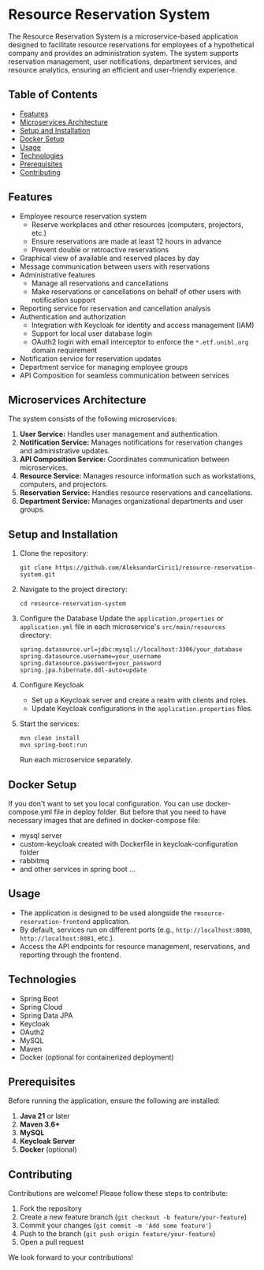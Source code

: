 # Resource Reservation System

The Resource Reservation System is a microservice-based application designed to facilitate resource reservations for employees of a hypothetical company and provides an administration system. The system supports reservation management, user notifications, department services, and resource analytics, ensuring an efficient and user-friendly experience.

## Table of Contents
- [Features](#features)
- [Microservices Architecture](#microservices-architecture)
- [Setup and Installation](#setup-and-installation)
- [Docker Setup](#docker-setup)
- [Usage](#usage)
- [Technologies](#technologies)
- [Prerequisites](#prerequisites)
- [Contributing](#contributing)

## Features
- Employee resource reservation system
  - Reserve workplaces and other resources (computers, projectors, etc.)
  - Ensure reservations are made at least 12 hours in advance
  - Prevent double or retroactive reservations
- Graphical view of available and reserved places by day
- Message communication between users with reservations
- Administrative features
  - Manage all reservations and cancellations
  - Make reservations or cancellations on behalf of other users with notification support
- Reporting service for reservation and cancellation analysis
- Authentication and authorization
  - Integration with Keycloak for identity and access management (IAM)
  - Support for local user database login
  - OAuth2 login with email interceptor to enforce the `*.etf.unibl.org` domain requirement
- Notification service for reservation updates
- Department service for managing employee groups
- API Composition for seamless communication between services

## Microservices Architecture
The system consists of the following microservices:
1. **User Service:** Handles user management and authentication.
2. **Notification Service:** Manages notifications for reservation changes and administrative updates.
3. **API Composition Service:** Coordinates communication between microservices.
4. **Resource Service:** Manages resource information such as workstations, computers, and projectors.
5. **Reservation Service:** Handles resource reservations and cancellations.
6. **Department Service:** Manages organizational departments and user groups.

## Setup and Installation

1. Clone the repository:
   ```shell
   git clone https://github.com/AleksandarCiric1/resource-reservation-system.git
   ```

2. Navigate to the project directory:
   ```shell
   cd resource-reservation-system
   ```

3. Configure the Database
   Update the `application.properties` or `application.yml` file in each microservice's `src/main/resources` directory:
   ```properties
   spring.datasource.url=jdbc:mysql://localhost:3306/your_database
   spring.datasource.username=your_username
   spring.datasource.password=your_password
   spring.jpa.hibernate.ddl-auto=update
   ```

4. Configure Keycloak
   - Set up a Keycloak server and create a realm with clients and roles.
   - Update Keycloak configurations in the `application.properties` files.

5. Start the services:
   ```shell
   mvn clean install
   mvn spring-boot:run
   ```
   Run each microservice separately.

## Docker Setup
If you don't want to set you local configuration. You can use docker-compose.yml file in deploy folder.
But before that you need to have necessary images that are defined in docker-compose file:
- mysql server
- custom-keycloak created with Dockerfile in keycloak-configuration folder
- rabbitmq
- and other services in spring boot ...

## Usage

- The application is designed to be used alongside the `resource-reservation-frontend` application.
- By default, services run on different ports (e.g., `http://localhost:8080`, `http://localhost:8081`, etc.).
- Access the API endpoints for resource management, reservations, and reporting through the frontend.

## Technologies
- Spring Boot
- Spring Cloud
- Spring Data JPA
- Keycloak
- OAuth2
- MySQL
- Maven
- Docker (optional for containerized deployment)

## Prerequisites
Before running the application, ensure the following are installed:

1. **Java 21** or later
2. **Maven 3.6+**
3. **MySQL**
4. **Keycloak Server**
5. **Docker** (optional)

## Contributing
Contributions are welcome! Please follow these steps to contribute:

1. Fork the repository
2. Create a new feature branch (`git checkout -b feature/your-feature`)
3. Commit your changes (`git commit -m 'Add some feature'`)
4. Push to the branch (`git push origin feature/your-feature`)
5. Open a pull request

We look forward to your contributions!

